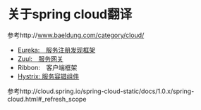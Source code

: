 # 关于spring cloud翻译

参考http://www.baeldung.com/category/cloud/

* [Eureka:　服务注册发现框架](eureka.md)
* [Zuul:　服务网关](zuul.md)
* Ribbon:　客户端框架
* [Hystrix: 服务容错组件](hystrix.md)

参考http://cloud.spring.io/spring-cloud-static/docs/1.0.x/spring-cloud.html#_refresh_scope